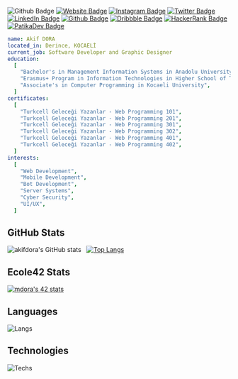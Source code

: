 ![Github Badge](https://komarev.com/ghpvc/?username=akifdora&color=blueviolet)
[![Website Badge](https://img.shields.io/badge/-Website-1db5e7?style=flat-quare&labelColor=1db5e7&logo=internetexplorer&logoColor=white&link=link)](https://akifdora.github.io)
[![Instagram Badge](https://img.shields.io/badge/-Instagram-C13584?style=flat-quare&labelColor=C13584&logo=instagram&logoColor=white&link=link)](https://instagram.com/benakifdora)
[![Twitter Badge](https://img.shields.io/badge/-Twitter-1d9bf0?style=flat-quare&labelColor=1d9bf0&logo=twitter&logoColor=white&link=link)](https://twitter.com/benakifdora)
[![LinkedIn Badge](https://img.shields.io/badge/-LinkedIn-0a66c2?style=flat-quare&labelColor=0a66c2&logo=linkedin&logoColor=white&link=link)](https://www.linkedin.com/in/akifdora/)
[![Github Badge](https://img.shields.io/badge/-Github-000000?style=flat-quare&labelColor=000000&logo=github&logoColor=white&link=link)](https://github.com/akifdora) 
[![Dribbble Badge](https://img.shields.io/badge/-Dribbble-e84c88?style=flat-quare&labelColor=e84c88&logo=dribbble&logoColor=white&link=link)](https://dribbble.com/akifdora)
[![HackerRank Badge](https://img.shields.io/badge/-HackerRank-0e131c?style=flat-quare&labelColor=0e131c&logo=hackerrank&logoColor=white&link=link)](https://www.hackerrank.com/akifdora)
[![PatikaDev Badge](https://img.shields.io/badge/-Patika.dev-0e131c?style=flat-quare&labelColor=0e131c&logo=circle&logoColor=white&link=link)](https://app.patika.dev/akifdora)
```yaml
name: Akif DORA
located_in: Derince, KOCAELİ
current_job: Software Developer and Graphic Designer
education:
  [
    "Bachelor's in Management Information Systems in Anadolu University",
    "Erasmus+ Program in Information Technologies in Higher School of Transport "Todor Kableshkov" Sofia, Bulgaria"
    "Associate's in Computer Programming in Kocaeli University",
  ]
certificates:
  [
    "Turkcell Geleceği Yazanlar - Web Programming 101",
    "Turkcell Geleceği Yazanlar - Web Programming 201",
    "Turkcell Geleceği Yazanlar - Web Programming 301",
    "Turkcell Geleceği Yazanlar - Web Programming 302",
    "Turkcell Geleceği Yazanlar - Web Programming 401",
    "Turkcell Geleceği Yazanlar - Web Programming 402",
  ]
interests:
  [
    "Web Development",
    "Mobile Development",
    "Bot Development",
    "Server Systems",
    "Cyber Security",
    "UI/UX",
  ]
```
## GitHub Stats
![akifdora's GitHub stats](https://github-readme-stats.vercel.app/api?username=akifdora&show_icons=true&theme=synthwave) &nbsp;&nbsp;[![Top Langs](https://github-readme-stats.vercel.app/api/top-langs/?username=akifdora&layout=compact&theme=synthwave)](https://github.com/akifdora)
## Ecole42 Stats
[![mdora's 42 stats](https://badge42.vercel.app/api/v2/cl9e55uv500160gmf2vacqz6f/stats?cursusId=21&coalitionId=232)](https://github.com/JaeSeoKim/badge42)
## Languages
![Langs](https://skillicons.dev/icons?i=html,css,js,ts,php,c,cs,cpp,dart,flutter,py,")
## Technologies
![Techs](https://skillicons.dev/icons?i=vscode,git,vim,bash,nodejs,mysql,sqlite,mongodb,bots,wordpress,cloudflare,ps,ai,figma,xd,")

